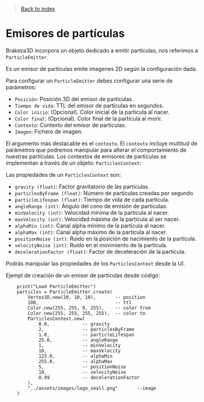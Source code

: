 > [Back to index](https://github.com/rzeronte/brakeza3d/blob/master/doc/00-index.md)

# Emisores de partículas

Brakeza3D incorpora un objeto dedicado a emitir partículas, nos referimos a `ParticleEmitter`.

Es un emisor de partículas emite imagenes 2D según la configuración dada.

Para configurar un `ParticleEmitter` debes configurar una serie de parámetros:

- `Posición`: Posición 3D del emisor de partículas.
- `Tiempo de vida`: TTL del emisor de partículas en segundos.
- `Color inicio`: (Opcional). Color inicial de la partícula al nacer.
- `Color final`: (Opcional). Color final de la partícula al morir.
- `Contexto`: Contexto del emisor de partículas.
- `Imagen`: Fichero de imagen.

El argumento más destacable es el `contexto`. El `contexto` incluye multitud de parámetros
que podremos manipular para alterar el comportamiento de nuestras partículas. Los contextos
de emisores de partículas se implementan a través de un objeto: ``ParticlesContext``:

Las propiedades de un ``ParticlesContext`` son:

- `gravity (float)`: Factor gravitatorio de las partículas.
- `particlesByFrame (float)`: Número de partículas creadas por segundo
- `particleLifespan (float)`: Tiempo de vida de cada partícula.
- `angleRange (int)`: Ángulo del cono de emisión de partículas.
- `minVelocity (int)`: Velocidad mínima de la partícula al nacer.
- `maxVelocity (int)`: Velocidad máxima de la particula al ser nacer.
- `alphaMin (int)`: Canal alpha mínimo de la partícula al nacer.
- `alphaMax (int)`: Canal alpha máximo de la partícula al nacer.
- `positionNoise (int)`: Ruido en la posición de nacimiento de la partícula.
- `velocityNoise (int)`: Ruido en el movimiento de la partícula.
- `decelerationFactor (float)`: Factor de deceleración de la partícula.

Podrás manipular las propiedades de los ``ParticlesContext`` desde la UI.

Ejempl de creación de un emisor de partículas desde código:

```
    print("Load ParticleEmitter")
    particles = ParticleEmitter.create(
        Vertex3D.new(10, 10, 10),       -- position
        100,                            -- ttl
        Color.new(255, 255, 0, 255),    -- color from
        Color.new(255, 255, 255, 255),  -- color to
        ParticlesContext.new(
            0.0,            -- gravity
            2,              -- particlesByFrame              
            1.0,            -- particleLifespan
            25.0,           -- angleRange
            1,              -- minVelocity
            10,             -- maxVelocity
            125.0,          -- alphaMin
            255.0,          -- alphaMax
            5,              -- positionNoise
            10,             -- velocityNoise
            0.99            -- decelerationFactor
        ),
        "../assets/images/logo_small.png"       --image
    )
```
